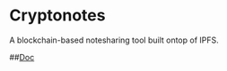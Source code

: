 # Cryptonotes

A blockchain-based notesharing tool built ontop of IPFS.

##[Doc](https://sebastianspeitel.github.io/cryptonotes/index.html)


